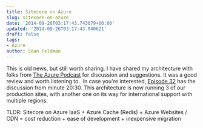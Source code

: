 ```yaml
---
title: Sitecore on Azure
slug: sitecore-on-azure
date: '2014-09-26T03:17:43.743679+00:00'
updated: '2014-09-26T03:17:43.040621'
draft: false
tags:
- Azure
author: Sean Feldman
---
```



This is old news, but still worth sharing. I have shared my architecture with folks from [The Azure Podcast](http://azpodcast.azurewebsites.net/) for discussion and suggestions. It was a good review and worth listening to.  In case you're interested, [Episode 32](http://azpodcast.azurewebsites.net/post/Episode-32-Moving-a-CMS-to-Azure) has the discussion from minute 20:30. This architecture is now running 3 of our production sites, with another one on its way for international support with multiple regions.

TLDR: Sitecore on Azure IaaS + Azure Cache (Redis) + Azure Websites / CDN = cost reduction + ease of development + inexpensive migration


